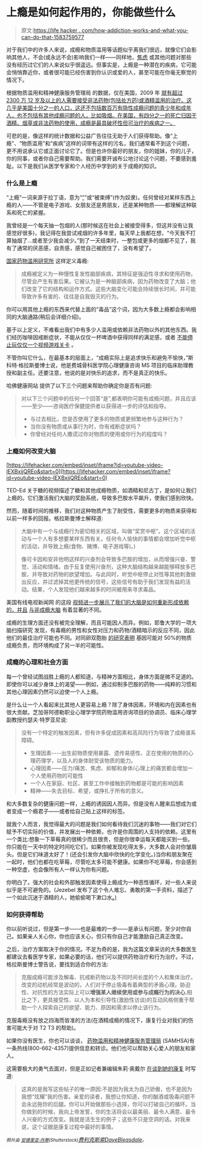 # 上瘾是如何起作用的，你能做些什么

> 原文:[https://life hacker . com/how-addiction-works-and-what-you-can-do-that-1583759577](https://lifehacker.com/how-addiction-works-and-what-you-can-do-about-it-1583759577)

对于我们中的许多人来说，成瘾和物质滥用等话题似乎离我们很远，就像它们会影响其他人，不会(或永远不会)影响我们一样——同样地，[焦虑](http://lifehacker.com/what-anxiety-actually-does-to-you-and-what-you-can-do-a-1468128356) 或其他问题对那些没有经历过它们的人来说似乎很遥远。但事实是，上瘾是一种潜在的疾病，它可能会悄悄靠近你，或者很可能已经伤害到你认识或爱的人，甚至可能在你毫无察觉的情况下。

根据物质滥用和精神健康服务管理局 的数据，仅在美国，2009 年 [就有超过 2300 万 12 岁及以上的人需要接受非法药物(包括处方药)或酒精滥用的治疗。这几乎是美国十分之一的人口，这还不包括数百万有隐性成瘾问题的青少年和成年人，也不包括有其他成瘾问题的人，比如吸烟。在美国，有四分之一的死亡归因于酒精、烟草或非法药物的使用，成瘾是最具破坏性但可治疗的疾病之一。](http://www.drugabuse.gov/publications/drugfacts/treatment-statistics#sources)

可悲的是，像这样的统计数据和公益广告往往无助于人们获得帮助。像“上瘾”、“物质滥用”和“疾病”这样的词带有这样的污名，我们通常看不到这个问题，更不用说承认它或正面讨论它了。但是也许你最好的朋友，你的姐妹，你的儿子，你的同事，或者你自己需要帮助。我们需要开诚布公地讨论这个问题，不要感到羞耻。以下是我们从医学专家和个人经历中学到的关于成瘾的知识。

### 什么是上瘾

“上瘾”一词来源于拉丁语，意为“[”](http://en.wiktionary.org/wiki/addictus)”或“被束缚”(作为奴隶)。任何曾经对某样东西上瘾的人——不管是电子游戏、女朋友还是男朋友，还是某种物质——都理解这种联系和死亡的紧握。

我曾经是一个每天抽一包烟的人(那时候这在社会上被接受得多，但这并没有让我感觉好很多)，我记得在我尝试戒烟的许多年里，每天早上我都在想，“今天我不打算抽烟了...或者至少我会减少。”到了一天结束时，一整包或更多的烟都不见了，我有了通常的厌恶感，自责感，感觉自己被困住了，没有希望了。

[国家药物滥用研究所](http://www.drugabuse.gov/publications/media-guide/science-drug-abuse-addiction) 这样定义毒瘾:

> 成瘾被定义为一种慢性复发性脑部疾病，其特征是强迫性寻求和使用药物，尽管会产生有害后果。它被认为是一种脑部疾病，因为药物改变了大脑；他们改变了它的结构和运作方式。这些大脑变化可能会持续很长时间，并可能导致许多有害的、往往是自我毁灭的行为。

你可以用其他上瘾的东西来代替上面的“毒品”这个词，因为大多数上瘾都会影响相同的大脑通路(稍后会详细介绍)。

基于以上定义，不难看出我们中有多少人滥用或依赖非法药物以外的其他东西。我们经历咖啡因戒断症状，不能从仅仅一杯啤酒中获得同样的满足感，或者 [不能停止玩仅仅一个视频游戏关卡](https://lifehacker.com/why-some-video-games-are-so-addictive-1520697996) 。

不管你叫它什么，在最基本的层面上，“成瘾实际上是追求快乐和避免不愉快，”斯科特·格拉斯曼博士说，他是费城骨科医学院心理健康咨询 MS 项目的临床助理教授和副主任。还要注意，他说的是对快乐的追求，而不是真正的快乐。

哈佛健康网站 提供了以下三个问题来帮助你确定你是否有问题:

> 对以下三个问题中的任何一个回答“是”,都表明你可能有成瘾问题，并且应该——至少——咨询医疗保健提供者以获得进一步的评估和指导。
> 
> *   与过去相比，您是否使用了更多的物质或更频繁地参与这种行为？
> *   当你没有物质或从事行为时，你有戒断症状吗？
> *   你曾经对任何人撒谎过你对物质的使用或你行为的程度吗？

### 上瘾如何改变大脑

 [https://lifehacker.com/embed/inset/iframe?id=youtube-video-lEXBxijQREo&start=0](https://lifehacker.com/embed/inset/iframe?id=youtube-video-lEXBxijQREo&start=0) 

TED-Ed 关于糖的视频描述了糖和其他成瘾物质，如酒精和尼古丁，是如何让我们上瘾的。它们激活我们大脑的奖励系统，导致多巴胺水平飙升，使我们感到欣快。

然而，随着时间的推移，我们对这种物质产生了耐受性，需要更多的物质来获得和以前一样多的回报。格拉斯曼博士解释道:

> 大脑中有一个与成瘾行为密切相关的区域，叫做“奖赏中枢”。这个区域的活动与一个人有多想要某样东西有关。任何令人愉快的事情都会增加听觉中枢的活动，并导致上瘾(食物、赌博、电子游戏等)。)
> 
> 像可卡因和安非他明这样的兴奋剂会导致多巴胺的增加，从而增强兴奋、警觉、活动和情绪。由于反复使用兴奋剂，这种大脑结构越来越能够释放多巴胺，并导致对药物的欲望增加。与此同时，听觉中枢停止对性等其他刺激做出反应，并过滤掉其他更传统的信号，这些信号有助于我们发现有益的活动。结果，个人发现他们越来越多的时间被用来寻求毒品。

美国有线电视新闻网 的这段 [视频进一步展示了我们的大脑是如何重新形成依赖的，并且](https://www.youtube.com/watch?v=5f1nmqiHIII) [与非成瘾大脑](https://gizmodo.com/this-is-what-your-brain-on-drugs-really-looks-like-5878523) 有着显著的不同。

成瘾的生理方面还没有被完全理解，而且可能因人而异。例如，耶鲁大学的一项大脑扫描研究 发现，有毒瘾的男性和女性对压力和药物/酒精暗示的反应不同，因此他们的最佳治疗可能也不同。对同卵双胞胎 [的研究表明](http://alcoholrehab.com/addiction-articles/addiction-and-twin-studies/) 基因可能对 50%的物质成瘾负责，而环境构成了另一半的可能性。

### 成瘾的心理和社会方面

每一个曾经试图战胜上瘾的人都知道，与精神方面相比，身体方面是微不足道的。即使你可以减少身体上的渴望——例如，通过抑制多巴胺的药物——纯粹的习惯和其他心理因素仍然可以迫使一个人上瘾。

是什么让一个人看起来比其他人更容易上瘾？除了身体因素，环境和内在因素也有很大贡献。芝加哥阿德勒职业心理学学院药物滥用咨询项目的协调员、临床心理学副教授约瑟夫·特罗亚尼说:

> 没有一个特定的触发因素，但有许多促成因素和高风险行为导致了成瘾谱系障碍。
> 
> *   生理因素----出生前物质使用暴露、遗传易感性、正在使用的物质的心理药理学，以及人的身体耐受该物质的能力。
> *   心理因素——压力/痛苦、焦虑、抑郁和身体/心理上的痛苦都会增加一个人使用药物的可能性
> *   一个人在家庭、社区、甚至工作中接触到药物都是可能的影响因素
> *   精神——失去目标、希望，或挣扎于所有的意义。

和大多数复杂的健康问题一样，上瘾的诱因因人而异。但是没有人醒来后想成为或者变成一个瘾君子——或者给自己贴上这样的标签。

就我个人而言，我觉得最大的问题是我们如何看待我们沉迷的事物——我们对它们赋予不切实际的价值，并发展出一种依赖，也许是你周围的人支持的依赖。这里有一个类比:想象一下草莓真的很稀少而且很贵，但是你很幸运每天都能买到一些。你只能在一天中的特定时间吃它们，如果你被发现吃得太多，大多数人会对你皱眉头。但是它们味道太好了！(还会引发你大脑中欣快的化学变化。)当你和朋友聚在一起时，他们也都在吃草莓，尽管吃太多可能不健康。如果你不吃草莓，你会感到一种空虚，也会像所有人一样认为你有问题。

你明白了。强大的社会和外部触发因素使得上瘾成为一种恶性循环，对一些人来说似乎是不可避免的。(Jezebel 发布了这个令人难忘、勇敢的第一手资料，描述了一个如此沉迷于酒精的人，她偷偷喝下漱口水[。)](http://jezebel.com/i-was-a-mouthwash-drunkard-215464191)

### 如何获得帮助

你以前听说过，但是第一步——也是最难的一步——是承认有问题，至少对你自己。如果亲人关心你，你也应该关心，但只有你自己才能激励自己真正改变。

之后，治疗方案取决于你的情况。不足为奇的是，我为这篇文章采访的大多数医生都建议去看医学专家，如果必要的话，他们可以提供药物治疗和行为治疗。不过，格拉斯曼博士警告说，要找到适合你的方法:

> 克服成瘾可能涉及解毒、抗戒断药物以及不同时间长度的个人和集体治疗。改变的动机经常是波动的，人们对于停止吸毒有着典型的矛盾心理。胁迫性、对抗性的方法实际上可以**增强某人继续使用或参与成瘾行为的决心**,相比之下，更具接受性、以人为本和引导性(激励性访谈)的互动风格侧重于帮助一个人探索自己的欲望、能力、原因和需求以停止该行为。

克服毒瘾没有放之四海而皆准的方法(在酒精成瘾的情况下，康复行业对我们的伤害可能大于对 T2 T3 的帮助)。

如果你没有医生，你也可以谈谈， [药物滥用和精神健康服务管理局](http://www.samhsa.gov/Treatment/) (SAMHSA)有一条热线(800-662-4357)提供信息和转诊。他们也可以帮助关心爱人的朋友和家人。

这需要极大的勇气去面对，但是正如记者兼编辑朱莉·奥戴尔 [在谈到她的康复](http://jolieodell.wordpress.com/2012/04/18/two-years-of-sobriety-what-i-know-now-that-i-wish-i-had-known-then/) 时写道:

> 这真的是我写这些帖子的唯一原因:不是因为我太为自己骄傲，也不是因为我想“炫耀”我的伤害。亲爱的读者，我想让你知道，你的酗酒或吸毒问题不会永远拖你的后腿。你可以开始做那些小选择，你可以打破自己的循环。当你做到的时候，我向上帝发誓，你的生活将会以最美丽、最令人满意、最令人兴奋的方式改变。我就是活生生的例子；这些不只是空洞的话。对我来说，这个证据是康复过程中最好的事情。

<small>*照片由*</small> [<small>*安德里亚·丹蒂*</small>](http://www.shutterstock.com/pic-26954713/stock-photo-steel-ball-and-chain-in-a-prison-cell-digital-illustration.html?src=Lg7eiPdw4rkHRKEOfZF64g-1-74)<small>*(Shutterstock)*</small>[*费利克斯索*](https://www.flickr.com/photos/felixtsao/4512470106/sizes/l)*[*DaveBleasdale*](https://www.flickr.com/photos/sidelong/5923745788/sizes/z/)<small>*。*</small>*